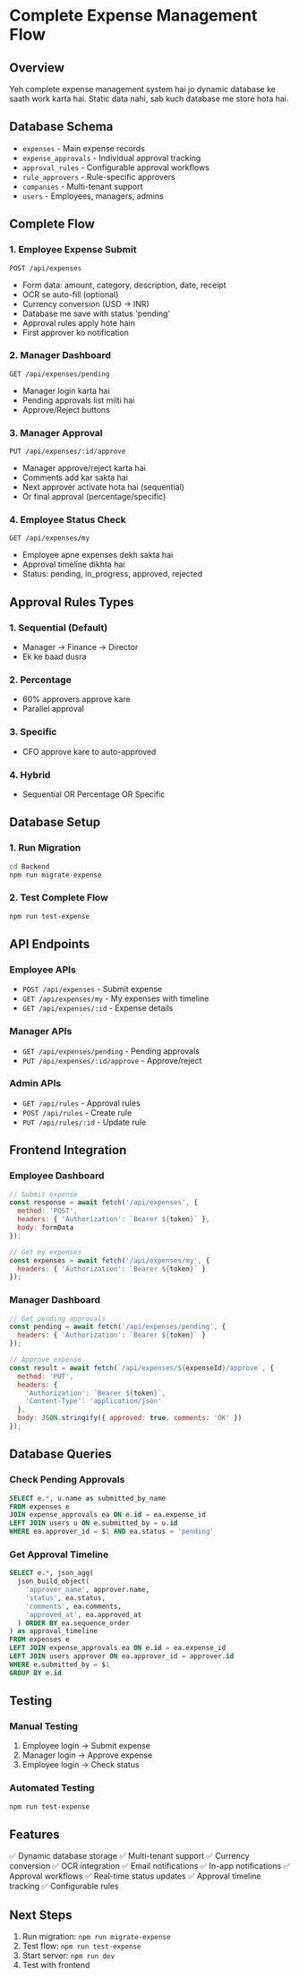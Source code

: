 # Complete Expense Management Flow

## Overview
Yeh complete expense management system hai jo dynamic database ke saath work karta hai. Static data nahi, sab kuch database me store hota hai.

## Database Schema
- `expenses` - Main expense records
- `expense_approvals` - Individual approval tracking
- `approval_rules` - Configurable approval workflows
- `rule_approvers` - Rule-specific approvers
- `companies` - Multi-tenant support
- `users` - Employees, managers, admins

## Complete Flow

### 1. Employee Expense Submit
```
POST /api/expenses
```
- Form data: amount, category, description, date, receipt
- OCR se auto-fill (optional)
- Currency conversion (USD → INR)
- Database me save with status 'pending'
- Approval rules apply hote hain
- First approver ko notification

### 2. Manager Dashboard
```
GET /api/expenses/pending
```
- Manager login karta hai
- Pending approvals list milti hai
- Approve/Reject buttons

### 3. Manager Approval
```
PUT /api/expenses/:id/approve
```
- Manager approve/reject karta hai
- Comments add kar sakta hai
- Next approver activate hota hai (sequential)
- Or final approval (percentage/specific)

### 4. Employee Status Check
```
GET /api/expenses/my
```
- Employee apne expenses dekh sakta hai
- Approval timeline dikhta hai
- Status: pending, in_progress, approved, rejected

## Approval Rules Types

### 1. Sequential (Default)
- Manager → Finance → Director
- Ek ke baad dusra

### 2. Percentage
- 60% approvers approve kare
- Parallel approval

### 3. Specific
- CFO approve kare to auto-approved

### 4. Hybrid
- Sequential OR Percentage OR Specific

## Database Setup

### 1. Run Migration
```bash
cd Backend
npm run migrate-expense
```

### 2. Test Complete Flow
```bash
npm run test-expense
```

## API Endpoints

### Employee APIs
- `POST /api/expenses` - Submit expense
- `GET /api/expenses/my` - My expenses with timeline
- `GET /api/expenses/:id` - Expense details

### Manager APIs
- `GET /api/expenses/pending` - Pending approvals
- `PUT /api/expenses/:id/approve` - Approve/reject

### Admin APIs
- `GET /api/rules` - Approval rules
- `POST /api/rules` - Create rule
- `PUT /api/rules/:id` - Update rule

## Frontend Integration

### Employee Dashboard
```javascript
// Submit expense
const response = await fetch('/api/expenses', {
  method: 'POST',
  headers: { 'Authorization': `Bearer ${token}` },
  body: formData
});

// Get my expenses
const expenses = await fetch('/api/expenses/my', {
  headers: { 'Authorization': `Bearer ${token}` }
});
```

### Manager Dashboard
```javascript
// Get pending approvals
const pending = await fetch('/api/expenses/pending', {
  headers: { 'Authorization': `Bearer ${token}` }
});

// Approve expense
const result = await fetch(`/api/expenses/${expenseId}/approve`, {
  method: 'PUT',
  headers: { 
    'Authorization': `Bearer ${token}`,
    'Content-Type': 'application/json'
  },
  body: JSON.stringify({ approved: true, comments: 'OK' })
});
```

## Database Queries

### Check Pending Approvals
```sql
SELECT e.*, u.name as submitted_by_name
FROM expenses e
JOIN expense_approvals ea ON e.id = ea.expense_id
LEFT JOIN users u ON e.submitted_by = u.id
WHERE ea.approver_id = $1 AND ea.status = 'pending'
```

### Get Approval Timeline
```sql
SELECT e.*, json_agg(
  json_build_object(
    'approver_name', approver.name,
    'status', ea.status,
    'comments', ea.comments,
    'approved_at', ea.approved_at
  ) ORDER BY ea.sequence_order
) as approval_timeline
FROM expenses e
LEFT JOIN expense_approvals ea ON e.id = ea.expense_id
LEFT JOIN users approver ON ea.approver_id = approver.id
WHERE e.submitted_by = $1
GROUP BY e.id
```

## Testing

### Manual Testing
1. Employee login → Submit expense
2. Manager login → Approve expense
3. Employee login → Check status

### Automated Testing
```bash
npm run test-expense
```

## Features

✅ Dynamic database storage
✅ Multi-tenant support
✅ Currency conversion
✅ OCR integration
✅ Email notifications
✅ In-app notifications
✅ Approval workflows
✅ Real-time status updates
✅ Approval timeline tracking
✅ Configurable rules

## Next Steps

1. Run migration: `npm run migrate-expense`
2. Test flow: `npm run test-expense`
3. Start server: `npm run dev`
4. Test with frontend
